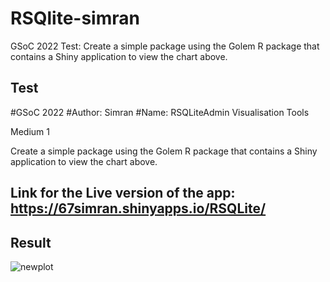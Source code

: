 # RSQlite-simran

GSoC 2022
Test: Create a simple package using the Golem R package that contains a Shiny application to view the chart above.

## Test
#GSoC 2022
#Author: Simran
#Name: RSQLiteAdmin Visualisation Tools

Medium 1

Create a simple package using the Golem R package that contains a Shiny application to view the chart above.

## Link for the Live version of the app: https://67simran.shinyapps.io/RSQLite/

## Result
![newplot](https://user-images.githubusercontent.com/101885248/161180587-61319a9e-ea4f-40e5-8e3b-1adb4c5b742a.png)
